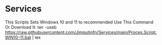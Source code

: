 # Services
This Scripts Sets Windows 10 and 11 to recommended 
Use This Command Or Download It:
iwr -useb https://raw.githubusercontent.com/Jimputinfn/Services/main/Proces.Script.WIN10-11.bat | iex
